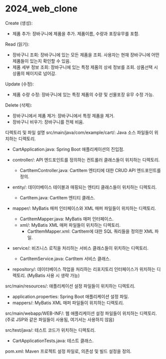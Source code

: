 # 2024_web_clone

Create (생성):
- 제품 추가: 장바구니에 제품을 추가. 제품이름, 수량과 포장유무를 포함.

Read (읽기):
- 장바구니 조회: 장바구니에 있는 모든 제품을 조회. 사용자는 현재 장바구니에 어떤 제품들이 있는지 확인할 수 있음.
- 제품 세부 정보 조회: 장바구니에 있는 특정 제품의 상세 정보를 조회. 상품선택 시 상품의 페이지로 넘어감.

Update (수정):
- 제품 수량 수정: 장바구니에 있는 특정 제품의 수량 및 선물포장 유무 수정 가능.

Delete (삭제):
- 장바구니에서 제품 제거: 장바구니에서 특정 제품을 제거.
- 장바구니 비우기: 장바구니를 전체 비움.


디렉토리 및 파일 설명
src/main/java/com/example/cart/: Java 소스 파일들이 위치하는 디렉토리.

- CartApplication.java: Spring Boot 애플리케이션의 진입점.

- controller/: API 엔드포인트를 정의하는 컨트롤러 클래스들이 위치하는 디렉토리.
  - CartItemController.java: CartItem 엔티티에 대한 CRUD API 엔드포인트를 정의.

- entity/: 데이터베이스 테이블과 매핑되는 엔티티 클래스들이 위치하는 디렉토리.
  - CartItem.java: CartItem 엔티티 클래스.

- mapper/: MyBatis 매퍼 인터페이스와 XML 매퍼 파일들이 위치하는 디렉토리.
  - CartItemMapper.java: MyBatis 매퍼 인터페이스.
  - xml/: MyBatis XML 매퍼 파일들이 위치하는 디렉토리.
    - CartItemMapper.xml: CartItem에 대한 SQL 쿼리들을 정의한 XML 파일.

- service/: 비즈니스 로직을 처리하는 서비스 클래스들이 위치하는 디렉토리.
  - CartItemService.java: CartItem 서비스 클래스.

- repository/: 데이터베이스 작업을 처리하는 리포지토리 인터페이스가 위치하는 디렉토리. (MyBatis 사용 시 생략 가능)

src/main/resources/: 애플리케이션 설정 파일들이 위치하는 디렉토리.
- application.properties: Spring Boot 애플리케이션 설정 파일.
- mappers/: MyBatis XML 매퍼 파일들이 위치하는 디렉토리.

src/main/webapp/WEB-INF/: 웹 애플리케이션 설정 파일들이 위치하는 디렉토리. (주로 JSP와 같은 파일들이 사용됨, 여기서는 사용하지 않음)

src/test/java/: 테스트 코드가 위치하는 디렉토리.
- CartApplicationTests.java: 테스트 클래스.

pom.xml: Maven 프로젝트 설정 파일로, 의존성 및 빌드 설정을 정의.
